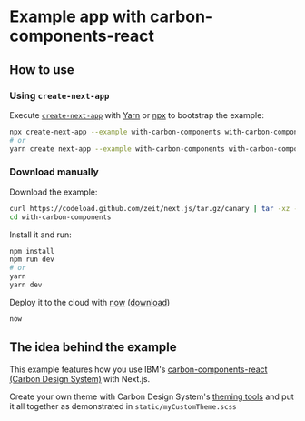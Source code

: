 # Example app with carbon-components-react

## How to use

### Using `create-next-app`

Execute [`create-next-app`](https://github.com/zeit/next.js/tree/canary/packages/create-next-app) with [Yarn](https://yarnpkg.com/lang/en/docs/cli/create/) or [npx](https://github.com/zkat/npx#readme) to bootstrap the example:

```bash
npx create-next-app --example with-carbon-components with-carbon-components-app
# or
yarn create next-app --example with-carbon-components with-carbon-components-app
```

### Download manually

Download the example:

```bash
curl https://codeload.github.com/zeit/next.js/tar.gz/canary | tar -xz --strip=2 next.js-canary/examples/with-carbon-components
cd with-carbon-components
```

Install it and run:

```bash
npm install
npm run dev
# or
yarn
yarn dev
```

Deploy it to the cloud with [now](https://zeit.co/now) ([download](https://zeit.co/download))

```bash
now
```

## The idea behind the example

This example features how you use IBM's [carbon-components-react](https://github.com/IBM/carbon-components-react) [(Carbon Design System)](http://www.carbondesignsystem.com/components/overview) with Next.js.

Create your own theme with Carbon Design System's [theming tools](http://themes.carbondesignsystem.com/) and put it all together as demonstrated in `static/myCustomTheme.scss`
